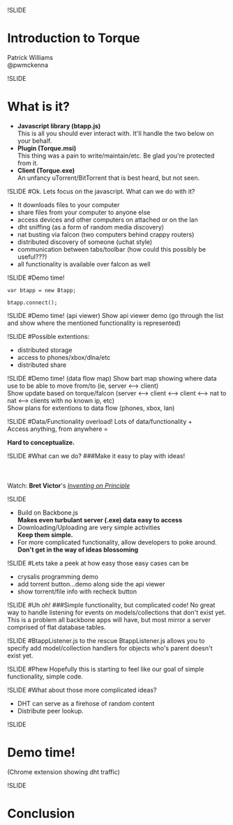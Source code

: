 !SLIDE
# Introduction to Torque
Patrick Williams  
@pwmckenna  


!SLIDE
# What is it?
* __Javascript library (btapp.js)__  
This is all you should ever interact with. It'll handle the two below on your behalf.  
* __Plugin (Torque.msi)__  
This thing was a pain to write/maintain/etc. Be glad you're protected from it.  
* __Client (Torque.exe)__  
An unfancy uTorrent/BitTorrent that is best heard, but not seen.  

!SLIDE
#Ok. Lets focus on the javascript. What can we do with it?  
* It downloads files to your computer  
* share files from your computer to anyone else  
* access devices and other computers on attached or on the lan  
* dht sniffing (as a form of random media discovery)  
* nat busting via falcon (two computers behind crappy routers)  
* distributed discovery of someone (uchat style)  
* communication between tabs/toolbar (how could this possibly be useful???)  
* all functionality is available over falcon as well  

!SLIDE
#Demo time!
```
var btapp = new Btapp;
```  
```
btapp.connect();  
```

!SLIDE
#Demo time! (api viewer)
Show api viewer demo (go through the list and show where the mentioned functionality is represented)  

!SLIDE
#Possible extentions:  
* distributed storage  
* access to phones/xbox/dlna/etc  
* distributed share  

!SLIDE
#Demo time! (data flow map)
Show bart map showing where data use to be able to move from/to (ie, server <--> client)  
Show update based on torque/falcon (server <--> client <--> client <--> nat to nat <--> clients with no known ip, etc)  
Show plans for extentions to data flow (phones, xbox, lan)  

!SLIDE
#Data/Functionality overload!
Lots of data/functionality +  
Access anything, from anywhere =  
  
__Hard to conceptualize.__

!SLIDE
#What can we do?
###Make it easy to play with ideas!
<br><br><br><br>
Watch: __Bret Victor__'s [*Inventing on Principle*](http://vimeo.com/36579366)

!SLIDE  
* Build on Backbone.js  
__Makes even turbulant server (.exe) data easy to access__  
* Downloading/Uploading are very simple activities  
__Keep them simple.__  
* For more complicated functionality, allow developers to poke around.  
__Don't get in the way of ideas blossoming__  


!SLIDE
#Lets take a peek at how easy those easy cases can be
* crysalis programming demo  
* add torrent button...demo along side the api viewer  
* show torrent/file info with recheck button  

!SLIDE
#Uh oh! 
###Simple functionality, but complicated code!
No great way to handle listening for events on models/collections that don't exist yet.  
This is a problem all backbone apps will have, but most mirror a server comprised of flat database tables.

!SLIDE
#BtappListener.js to the rescue
BtappListener.js allows you to specify add model/collection handlers for objects who's parent doesn't exist yet.

!SLIDE
#Phew
Hopefully this is starting to feel like our goal of simple functionality, simple code.

!SLIDE
#What about those more complicated ideas?
* DHT can serve as a firehose of random content
* Distribute peer lookup. 

!SLIDE
# Demo time! 
(Chrome extension showing dht traffic)  

!SLIDE
# Conclusion
